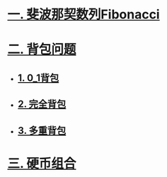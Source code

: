 
# [一. 斐波那契数列Fibonacci](https://github.com/Choven-Meng/Algorithms/blob/master/Dynamic_Programming/Fibonacci.md)

# [二. 背包问题](https://github.com/Choven-Meng/Algorithms/blob/master/Dynamic_Programming/Knapsack.md)  
  * ## [1. 0_1背包](https://github.com/Choven-Meng/Algorithms/blob/master/Dynamic_Programming/Knapsack.md#1-0-1背包)  
  * ## [2. 完全背包](https://github.com/Choven-Meng/Algorithms/blob/master/Dynamic_Programming/Knapsack.md#2-完全背包)  
  * ## [3. 多重背包](https://github.com/Choven-Meng/Algorithms/blob/master/Dynamic_Programming/Knapsack.md#3-多重背包)
  
# [三. 硬币组合](https://github.com/Choven-Meng/Algorithms/blob/master/Dynamic_Programming/coin_change.md)
